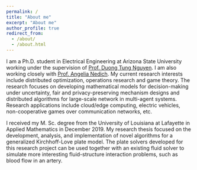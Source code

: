 ```yaml
---
permalink: /
title: "About me"
excerpt: "About me"
author_profile: true
redirect_from: 
  - /about/
  - /about.html
---
```


I am a Ph.D. student in Electrical Engineering at Arizona State University working under the supervision of [Prof. Duong Tung Nguyen](https://sites.google.com/asu.edu/duonglabasu/home). I am also working closely with [Prof. Angelia Nedich](https://scholar.google.com/citations?user=86PxxsoAAAAJ&hl=en). My current research interests include distributed optimization, operations research and game theory. The research focuses on developing mathematical models for decision-making under uncertainty, fair and privacy-preserving mechanism designs and distributed algorithms for large-scale network in multi-agent systems. Research applications include cloud/edge computing, electric vehicles, non-cooperative games over communication networks, etc.

I received my M. Sc. degree from the University of Louisiana at Lafayette in Applied Mathematics in December 2019. My research thesis focused on the development, analysis, and implementation of novel algorithms for a generalized Kirchhoff-Love plate model. The plate solvers developed for this research project can be used together with an existing fluid solver to simulate more interesting fluid-structure interaction problems, such as blood flow in an artery.

<!-- For more info
------
More info about configuring academicpages can be found in [the guide](https://academicpages.github.io/markdown/). The [guides for the Minimal Mistakes theme](https://mmistakes.github.io/minimal-mistakes/docs/configuration/) (which this theme was forked from) might also be helpful.
 -->
